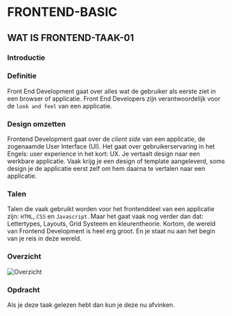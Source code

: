 # FRONTEND-BASIC

## WAT IS FRONTEND-TAAK-01

### Introductie

### Definitie

Front End Development  gaat over alles wat de gebruiker als eerste ziet in een browser of applicatie. Front End Developers zijn verantwoordelijk voor de `look and feel` van een applicatie.

### Design omzetten

Frontend Development gaat over de _client side_ van een applicatie, de zogenaamde User Interface (UI). Het gaat over gebruikerservaring in het Engels: user experience in het kort: UX. Je vertaalt design naar een werkbare applicatie. Vaak krijg je een design of template aangeleverd, soms design je de applicatie eerst zelf om hem daarna te vertalen naar een applicatie.

### Talen

Talen die vaak gebruikt worden voor het frontenddeel van een applicatie zijn: `HTML`, `CSS` en `Javascript`. Maar het gaat vaak nog verder dan dat: Lettertypes, Layouts, Grid Systeem en kleurentheorie. Kortom, de wereld van Frontend Development is heel erg groot. En je staat nu aan het begin van je reis in deze wereld.

### Overzicht

![Overzicht](images/frontend%20overview.png)

### Opdracht

Als je deze taak gelezen hebt dan kun je deze nu afvinken.

<!--- ------------ DIT COMMENTAAR LATEN STAAN AUB ------------
------------------ ------------------------------ ------------
------------------ eagle ref:42423387
------------------ ------------------------------ ------------
------------------ DIT COMMENTAAR LATEN STAAN AUB -------- -->
